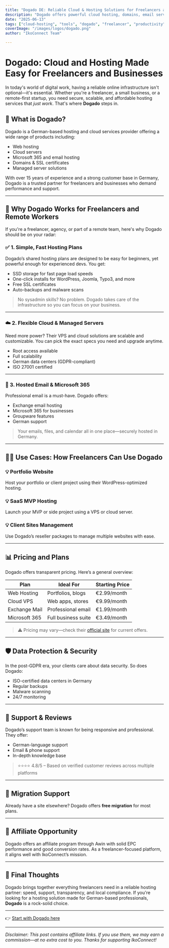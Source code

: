 ```yaml
---
title: "Dogado DE: Reliable Cloud & Hosting Solutions for Freelancers and Remote Teams"
description: "Dogado offers powerful cloud hosting, domains, email services, and managed servers—tailored for businesses, freelancers, and digital nomads. Discover why Dogado is trusted by thousands in Germany and how it fits perfectly with your freelance workflow."
date: "2025-06-13"
tags: ["cloud-hosting", "tools", "dogado", "freelancer", "productivity"]
coverImage: "/images/logos/dogado.png"
author: "IkoConnect Team"

---
```


# Dogado: Cloud and Hosting Made Easy for Freelancers and Businesses

In today's world of digital work, having a reliable online infrastructure isn't optional—it's essential. Whether you're a freelancer, a small business, or a remote-first startup, you need secure, scalable, and affordable hosting services that *just work*. That's where **Dogado** steps in.

## 🐾 What is Dogado?

Dogado is a German-based hosting and cloud services provider offering a wide range of products including:

- Web hosting
- Cloud servers
- Microsoft 365 and email hosting
- Domains & SSL certificates
- Managed server solutions

With over 15 years of experience and a strong customer base in Germany, Dogado is a trusted partner for freelancers and businesses who demand performance and support.

---

## 🚀 Why Dogado Works for Freelancers and Remote Workers

If you're a freelancer, agency, or part of a remote team, here's why Dogado should be on your radar:

### ✅ 1. Simple, Fast Hosting Plans

Dogado’s shared hosting plans are designed to be easy for beginners, yet powerful enough for experienced devs. You get:

- SSD storage for fast page load speeds
- One-click installs for WordPress, Joomla, Typo3, and more
- Free SSL certificates
- Auto-backups and malware scans

> No sysadmin skills? No problem. Dogado takes care of the infrastructure so you can focus on your business.

---

### ☁️ 2. Flexible Cloud & Managed Servers

Need more power? Their VPS and cloud solutions are scalable and customizable. You can pick the exact specs you need and upgrade anytime.

- Root access available
- Full scalability
- German data centers (GDPR-compliant)
- ISO 27001 certified

---

### 💌 3. Hosted Email & Microsoft 365

Professional email is a must-have. Dogado offers:

- Exchange email hosting
- Microsoft 365 for businesses
- Groupware features
- German support

> Your emails, files, and calendar all in one place—securely hosted in Germany.

---

## 👩‍💻 Use Cases: How Freelancers Can Use Dogado

### 💡 Portfolio Website

Host your portfolio or client project using their WordPress-optimized hosting.

### 💡 SaaS MVP Hosting

Launch your MVP or side project using a VPS or cloud server.

### 💡 Client Sites Management

Use Dogado’s reseller packages to manage multiple websites with ease.

---

## 📊 Pricing and Plans

Dogado offers transparent pricing. Here’s a general overview:

| Plan         | Ideal For             | Starting Price |
|--------------|-----------------------|----------------|
| Web Hosting  | Portfolios, blogs     | €2.99/month    |
| Cloud VPS    | Web apps, stores      | €9.99/month    |
| Exchange Mail| Professional email    | €1.99/month    |
| Microsoft 365| Full business suite   | €3.49/month    |

> ⚠️ Pricing may vary—check their [official site](https://www.dogado.de/?ref=ikoconnect123) for current offers.

---

## 🛡️ Data Protection & Security

In the post-GDPR era, your clients care about data security. So does Dogado:

- ISO-certified data centers in Germany
- Regular backups
- Malware scanning
- 24/7 monitoring

---

## 💬 Support & Reviews

Dogado’s support team is known for being responsive and professional. They offer:

- German-language support
- Email & phone support
- In-depth knowledge base

> ⭐⭐⭐⭐ 4.8/5 – Based on verified customer reviews across multiple platforms

---

## 🔁 Migration Support

Already have a site elsewhere? Dogado offers **free migration** for most plans.

---

## 🔗 Affiliate Opportunity

Dogado offers an affiliate program through Awin with solid EPC performance and good conversion rates. As a freelancer-focused platform, it aligns well with IkoConnect’s mission.

---

## 🎯 Final Thoughts

Dogado brings together everything freelancers need in a reliable hosting partner: speed, support, transparency, and local compliance. If you're looking for a hosting solution made for German-based professionals, **Dogado** is a rock-solid choice.

---

👉 [Start with Dogado here](https://www.dogado.de/?ref=ikoconnect123)

---

*Disclaimer: This post contains affiliate links. If you use them, we may earn a commission—at no extra cost to you. Thanks for supporting IkoConnect!*
